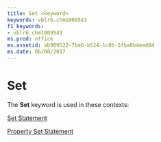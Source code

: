 ```yaml
---
title: Set <keyword>
keywords: vblr6.chm1009543
f1_keywords:
- vblr6.chm1009543
ms.prod: office
ms.assetid: ab989522-7be0-b524-1c8b-5fba0b4eed84
ms.date: 06/08/2017
---
```



# Set <keyword>

The  **Set** keyword is used in these contexts:

[Set Statement](set-statement.md)

[Property Set Statement](property-set-statement.md)



